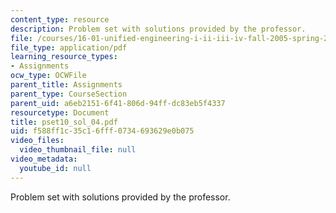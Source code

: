 ```yaml
---
content_type: resource
description: Problem set with solutions provided by the professor.
file: /courses/16-01-unified-engineering-i-ii-iii-iv-fall-2005-spring-2006/f588ff1c35c16fff0734693629e0b075_pset10_sol_04.pdf
file_type: application/pdf
learning_resource_types:
- Assignments
ocw_type: OCWFile
parent_title: Assignments
parent_type: CourseSection
parent_uid: a6eb2151-6f41-806d-94ff-dc83eb5f4337
resourcetype: Document
title: pset10_sol_04.pdf
uid: f588ff1c-35c1-6fff-0734-693629e0b075
video_files:
  video_thumbnail_file: null
video_metadata:
  youtube_id: null
---
```

Problem set with solutions provided by the professor.

